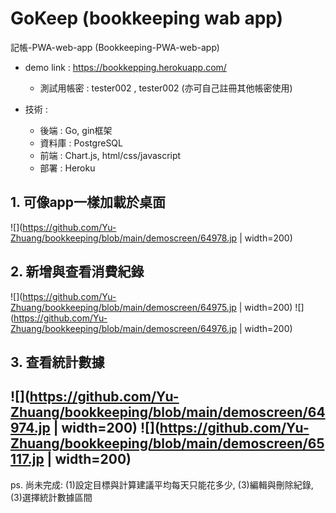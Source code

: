 # GoKeep (bookkeeping wab app)
記帳-PWA-web-app (Bookkeeping-PWA-web-app)

* demo link : https://bookkepping.herokuapp.com/
  * 測試用帳密 : tester002 , tester002 (亦可自己註冊其他帳密使用)

* 技術 :
  * 後端 : Go, gin框架
  * 資料庫 : PostgreSQL
  * 前端 : Chart.js, html/css/javascript
  * 部署 : Heroku

## 1. 可像app一樣加載於桌面
![](https://github.com/Yu-Zhuang/bookkeeping/blob/main/demoscreen/64978.jp | width=200)

## 2. 新增與查看消費紀錄
![](https://github.com/Yu-Zhuang/bookkeeping/blob/main/demoscreen/64975.jp | width=200)
![](https://github.com/Yu-Zhuang/bookkeeping/blob/main/demoscreen/64976.jp | width=200)

## 3. 查看統計數據
![](https://github.com/Yu-Zhuang/bookkeeping/blob/main/demoscreen/64974.jp | width=200)
![](https://github.com/Yu-Zhuang/bookkeeping/blob/main/demoscreen/65117.jp | width=200)
--- 
ps. 尚未完成: (1)設定目標與計算建議平均每天只能花多少, (3)編輯與刪除紀錄, (3)選擇統計數據區間

